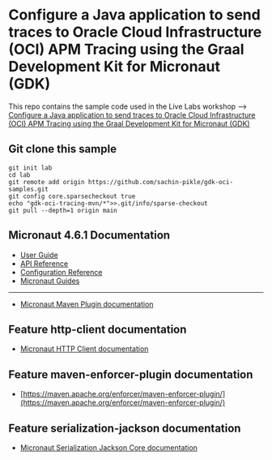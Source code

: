 # Configure a Java application to send traces to Oracle Cloud Infrastructure (OCI) APM Tracing using the Graal Development Kit for Micronaut (GDK)

This repo contains the sample code used in the Live Labs workshop --> [Configure a Java application to send traces to Oracle Cloud Infrastructure (OCI) APM Tracing using the Graal Development Kit for Micronaut (GDK)](https://apexapps.oracle.com/pls/apex/f?p=133:180:11329413485967::::wid:3858)

## Git clone this sample

``` shell
git init lab
cd lab
git remote add origin https://github.com/sachin-pikle/gdk-oci-samples.git
git config core.sparsecheckout true
echo "gdk-oci-tracing-mvn/*">>.git/info/sparse-checkout
git pull --depth=1 origin main
```

## Micronaut 4.6.1 Documentation

- [User Guide](https://docs.micronaut.io/4.6.1/guide/)
- [API Reference](https://docs.micronaut.io/4.6.1/api/)
- [Configuration Reference](https://docs.micronaut.io/4.6.1/guide/configurationreference.html)
- [Micronaut Guides](https://guides.micronaut.io/)
---
- [Micronaut Maven Plugin documentation](https://micronaut-projects.github.io/micronaut-maven-plugin/latest/)
## Feature http-client documentation

- [Micronaut HTTP Client documentation](https://docs.micronaut.io/latest/guide/index.html#nettyHttpClient)


## Feature maven-enforcer-plugin documentation

- [https://maven.apache.org/enforcer/maven-enforcer-plugin/](https://maven.apache.org/enforcer/maven-enforcer-plugin/)


## Feature serialization-jackson documentation

- [Micronaut Serialization Jackson Core documentation](https://micronaut-projects.github.io/micronaut-serialization/latest/guide/)


